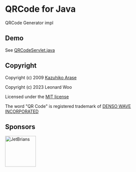 # QRCode for Java

QRCode Generator impl

## Demo

See [QRCodeServlet.java](https://github.com/kazuhikoarase/qrcode-generator/blob/master/java/src/main/java/com/d_project/qrcode/web/QRCodeServlet.java)

## Copyright

Copyright (c) 2009 [Kazuhiko Arase](https://kazuhikoarase.github.io/)

Copyright (c) 2023 Leonard Woo

Licensed under the [MIT license](http://www.opensource.org/licenses/mit)

The word "QR Code" is registered trademark of [DENSO WAVE INCORPORATED](http://www.denso-wave.com/qrcode/faqpatent-e.html)

## Sponsors

<a href="https://www.jetbrains.com/" target="_blank"><img src="https://seppiko.org/images/jetbrains.png" alt="JetBrians" width="100px"></a>

